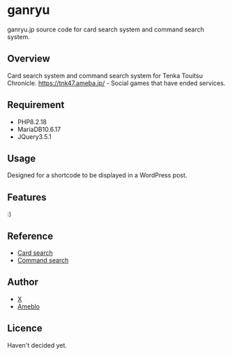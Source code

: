 # ganryu
ganryu.jp source code for card search system and command search system.

## Overview
Card search system and command search system for Tenka Touitsu Chronicle.
https://tnk47.ameba.jp/ - Social games that have ended services.

## Requirement
- PHP8.2.18
- MariaDB10.6.17
- JQuery3.5.1

## Usage
Designed for a shortcode to be displayed in a WordPress post.

## Features
:)

## Reference
- [Card search](https://ganryu.jp/card/)
- [Command search](https://ganryu.jp/command/)

## Author
- [X](https://x.com/kouchagawa)
- [Ameblo](https://ameblo.jp/powerslash/)

## Licence
Haven't decided yet.
